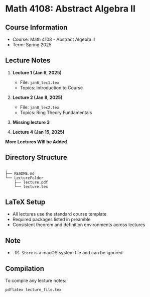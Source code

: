 # Math 4108: Abstract Algebra II

## Course Information
- Course: Math 4108 - Abstract Algebra II
- Term: Spring 2025

## Lecture Notes
1. **Lecture 1 (Jan 6, 2025)**
   - File: `jan6_lec1.tex`
   - Topics: Introduction to Course

2. **Lecture 2 (Jan 8, 2025)**
   - File: `jan8_lec2.tex`
   - Topics: Ring Theory Fundamentals
  
3. **Missing lecture 3**

3. **Lecture 4 (Jan 15, 2025)**

**More Lectures Will be Added**

## Directory Structure
```
.
├── README.md
└── LectureFolder
    ├── lecture.pdf
    └── lecture.tex
```

## LaTeX Setup
- All lectures use the standard course template
- Required packages listed in preamble
- Consistent theorem and definition environments across lectures

## Note
- `.DS_Store` is a macOS system file and can be ignored

## Compilation
To compile any lecture notes:
```bash
pdflatex lecture_file.tex
```
